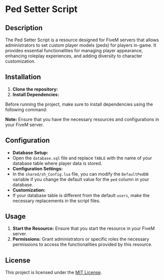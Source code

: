 # Ped Setter Script

## Description
The Ped Setter Script is a resource designed for FiveM servers that allows administrators to set custom player models (peds) for players in-game. It provides essential functionalities for managing player appearance, enhancing roleplay experiences, and adding diversity to character customization.

## Installation
1. **Clone the repository:**
2. **Install Dependencies:**

Before running the project, make sure to install dependencies using the following command:

**Note:** Ensure that you have the necessary resources and configurations in your FiveM server.

## Configuration
- **Database Setup:**
- Open the `database.sql` file and replace `TABLE` with the name of your database table where player data is stored.
- **Configuration Settings:**
- In the `shared/sh_Config.lua` file, you can modify the `DefaultPedDB` variable if you change the default value for the `ped` column in your database.
- **Customization:**
- If your database table is different from the default `users`, make the necessary replacements in the script files.

## Usage
1. **Start the Resource:**
Ensure that you start the resource in your FiveM server.
2. **Permissions:**
Grant administrators or specific roles the necessary permissions to access the functionalities provided by this resource.

## License
This project is licensed under the [MIT License](LICENSE).